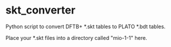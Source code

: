 # skt_converter
Python script to convert DFTB+ *.skt tables to PLATO *.bdt tables.

Place your *.skt files into a directory called "mio-1-1" here.
